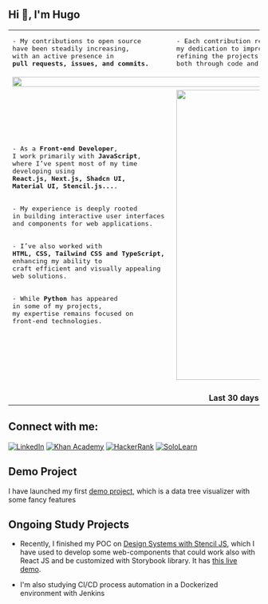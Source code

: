 ## Hi 👋, I'm Hugo
<table>
  <tr></tr>
  <tr>
    <td>
<pre>
- My contributions to open source 
have been steadily increasing, 
with an active presence in 
<b>pull requests, issues, and commits.</b> 
</pre>
    </td>
     <td>
<pre>
- Each contribution reflects 
my dedication to improving and 
refining the projects I engage with, 
both through code and collaboration
</pre>
    </td>
  </tr>
  <tr>
    <td colspan="2" align="center">
      <a href="https://camo.githubusercontent.com/2086ee8e0e701400d319adee3b213691dda2e251d0ba95f18a7b075547453a7e/68747470733a2f2f6769746875622d726561646d652d73746174732e76657263656c2e6170702f6170693f757365726e616d653d687639302673686f775f69636f6e733d74727565267468656d653d7261646963616c26636f756e745f707269766174653d7472756526696e636c7564655f616c6c5f636f6d6d6974733d74727565">
        <img height="auto" width="100%" align="center" src="https://github-readme-stats.vercel.app/api?username=hv90&show_icons=true&theme=holi" />
      </a>
    </td>
  </tr>
  <tr>
    <td colspan="1">
  <pre>
- As a <b>Front-end Developer</b>, 
I work primarily with <b>JavaScript</b>, 
where I’ve spent most of my time 
developing using 
<b>React.js, Next.js, Shadcn UI, 
Material UI, Stencil.js...</b>. 
<br>
- My experience is deeply rooted 
in building interactive user interfaces 
and components for web applications. 
<br>
- I’ve also worked with 
<b>HTML, CSS, Tailwind CSS and TypeScript,</b>
enhancing my ability to 
craft efficient and visually appealing 
web solutions. 
<br>
- While <b>Python</b> has appeared 
in some of my projects, 
my expertise remains focused on 
front-end technologies.
</pre>
    </td>
    <td colspan="2">
      <a href="https://camo.githubusercontent.com/b8ed67b000a3eeec0cc1edd081fd942e10fdd113d63046ed92cb7313e3625de4/68747470733a2f2f6769746875622d726561646d652d73746174732e76657263656c2e6170702f6170692f746f702d6c616e67732f3f757365726e616d653d68763930266c61796f75743d706965266c616e67735f636f756e743d36267468656d653d7261646963616c
">
  <img height="auto" width="580px" align="center" src="https://github-readme-stats.vercel.app/api/top-langs/?username=hv90&layout=donut&langs_count=6&theme=holi" />
      </a>
    </td>
  </tr>
  <tr></tr>
  <tr>
    <td colspan="2" align="center">
      <br>
      <b>Last 30 days</b>
      <img height="auto" width="auto" align="center" src="https://github-readme-activity-graph.vercel.app/graph?username=hv90&theme=tokyo-night" />
    </td>
  </tr>
</table>




## Connect with me:
<p align="left">
<a href="https://www.linkedin.com/in/hv90-m182" target="blank"><img align="center" src="https://img.shields.io/badge/LinkedIn-%230077B5.svg?style=for-the-badge&logo=linkedin&logoColor=white" alt="LinkedIn"/></a>
<a href="https://en.khanacademy.org/profile/kaid_174723543286931772377713/badges" target="blank"><img align="center" src="https://img.shields.io/badge/Khan%20Academy-%2314BF96.svg?style=for-the-badge&logo=khanacademy&logoColor=white" alt="Khan Academy"/></a>
<a href="https://www.hackerrank.com/profile/hugomachado182" target="blank"><img align="center" src="https://img.shields.io/badge/HackerRank-%232EC866.svg?style=for-the-badge&logo=hackerrank&logoColor=white" alt="HackerRank"/></a>
<a href="https://www.sololearn.com/en/profile/7412943" target="blank"><img align="center" src="https://img.shields.io/badge/SoloLearn-%239B49FF.svg?style=for-the-badge&logo=sololearn&logoColor=white" alt="SoloLearn"/></a>
</p>

## Demo Project
I have launched my first [demo project](https://digimon-tree.netlify.app/), which is a data tree visualizer with some fancy features

## Ongoing Study Projects
- Recently, I finished my POC on [Design Systems with Stencil JS](https://github.com/hv90/design-system-poc), which I have used to develop some web-components that could work also with React JS and be customized with Storybook library. It has [this live demo](https://design-system-stenciljs-sb-poc.netlify.app/?path=/docs/components-mycomponent--docs).

- I'm also studying CI/CD process automation in a Dockerized environment with Jenkins

<!--
**hv90/hv90** is a ✨ _special_ ✨ repository because its `README.md` (this file) appears on your GitHub profile.

Here are some ideas to get you started:

- 🔭 I’m currently working on ...
- 🌱 I’m currently learning ...
- 👯 I’m looking to collaborate on ...
- 🤔 I’m looking for help with ...
- 💬 Ask me about ...
- 📫 How to reach me: ...
- 😄 Pronouns: ...
- ⚡ Fun fact: ...
-->
